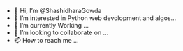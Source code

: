 - 👋 Hi, I’m @ShashidharaGowda
- 👀 I’m interested in Python web devolopment and algos...
- 🌱 I’m currently Working ...
- 💞️ I’m looking to collaborate on ...
- 📫 How to reach me ...

<!---
ShashidharaGowda/ShashidharaGowda is a ✨ special ✨ repository because its `README.md` (this file) appears on your GitHub profile.
You can click the Preview link to take a look at your changes.
--->
